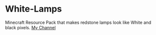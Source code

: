 # White-Lamps
Minecraft Resource Pack that makes redstone lamps look like White and black pixels.
[My Channel](https://www.youtube.com/channel/UCxkKb2kAun2lXLBA-ieFPhA)  

